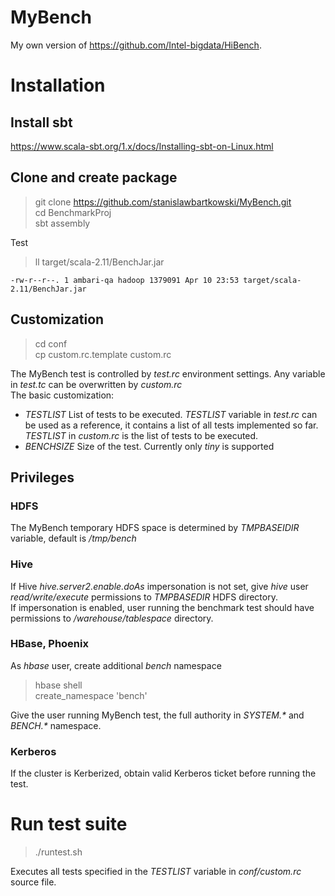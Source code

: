 # MyBench

My own version of https://github.com/Intel-bigdata/HiBench.

# Installation

## Install sbt
https://www.scala-sbt.org/1.x/docs/Installing-sbt-on-Linux.html

## Clone and create package
> git clone https://github.com/stanislawbartkowski/MyBench.git<br>
> cd BenchmarkProj<br>
> sbt assembly<br>

Test<br>
> ll target/scala-2.11/BenchJar.jar<br>
```
-rw-r--r--. 1 ambari-qa hadoop 1379091 Apr 10 23:53 target/scala-2.11/BenchJar.jar
```
## Customization
>cd conf<br>
> cp custom.rc.template custom.rc<br>

The MyBench test is controlled by *test.rc* environment settings. Any variable in *test.tc* can be overwritten by *custom.rc*
<br>
The basic customization:<br>
 * *TESTLIST* List of tests to be executed. *TESTLIST* variable in *test.rc* can be used as a reference, it contains a list of all tests implemented so far. *TESTLIST* in *custom.rc* is the list of tests to be executed.
 * *BENCHSIZE* Size of the test. Currently only *tiny* is supported
 
## Privileges

### HDFS
The MyBench temporary HDFS space is determined by *TMPBASEIDIR* variable, default is */tmp/bench*
### Hive
If Hive *hive.server2.enable.doAs* impersonation is not set, give *hive* user *read/write/execute* permissions to *TMPBASEDIR* HDFS directory.<br>
If impersonation is enabled, user running the benchmark test should have permissions to */warehouse/tablespace* directory.
### HBase, Phoenix
As *hbase* user, create additional *bench* namespace<br>
> hbase shell<br>
> create_namespace 'bench'

Give the user running MyBench test, the full authority in *SYSTEM.\** and *BENCH.\** namespace.
### Kerberos
If the cluster is Kerberized, obtain valid Kerberos ticket before running the test.

# Run test suite
> ./runtest.sh<br>

Executes all tests specified in the *TESTLIST* variable in *conf/custom.rc* source file.




